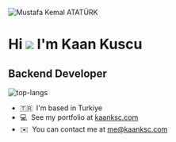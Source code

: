 ![Mustafa Kemal ATATÜRK](https://github.com/ksckaan1/ksckaan1/blob/master/atat%C3%BCrk.png)

Hi ![](https://user-images.githubusercontent.com/18350557/176309783-0785949b-9127-417c-8b55-ab5a4333674e.gif) I'm Kaan Kuscu
==================================================================================================================================

Backend Developer
-----------------

![top-langs](https://github-readme-stats.vercel.app/api/top-langs?username=ksckaan1&show_icons=true&theme=onedark&locale=en&layout=compact)

* :tr:  I'm based in Turkiye
* :computer:  See my portfolio at [kaanksc.com](http://kaanksc.com)
* ✉️  You can contact me at [me@kaanksc.com](mailto:me@kaanksc.com)
